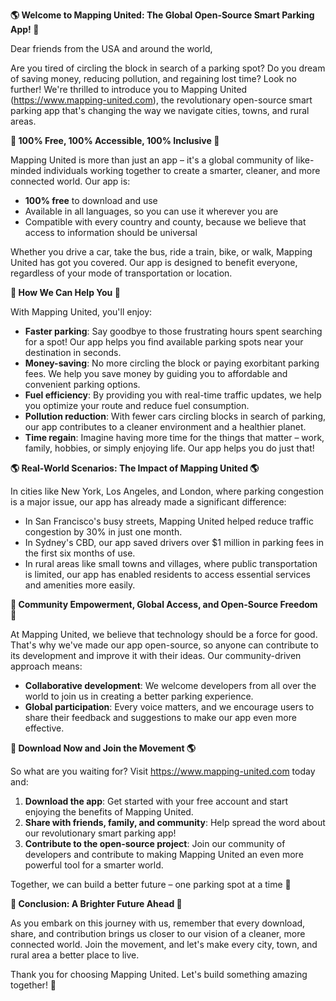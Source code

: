 **🌎 Welcome to Mapping United: The Global Open-Source Smart Parking App! 🚗**

Dear friends from the USA and around the world,

Are you tired of circling the block in search of a parking spot? Do you dream of saving money, reducing pollution, and regaining lost time? Look no further! We're thrilled to introduce you to Mapping United (https://www.mapping-united.com), the revolutionary open-source smart parking app that's changing the way we navigate cities, towns, and rural areas.

**🌟 100% Free, 100% Accessible, 100% Inclusive 🌟**

Mapping United is more than just an app – it's a global community of like-minded individuals working together to create a smarter, cleaner, and more connected world. Our app is:

* **100% free** to download and use
* Available in all languages, so you can use it wherever you are
* Compatible with every country and county, because we believe that access to information should be universal

Whether you drive a car, take the bus, ride a train, bike, or walk, Mapping United has got you covered. Our app is designed to benefit everyone, regardless of your mode of transportation or location.

**💪 How We Can Help You 💪**

With Mapping United, you'll enjoy:

* **Faster parking**: Say goodbye to those frustrating hours spent searching for a spot! Our app helps you find available parking spots near your destination in seconds.
* **Money-saving**: No more circling the block or paying exorbitant parking fees. We help you save money by guiding you to affordable and convenient parking options.
* **Fuel efficiency**: By providing you with real-time traffic updates, we help you optimize your route and reduce fuel consumption.
* **Pollution reduction**: With fewer cars circling blocks in search of parking, our app contributes to a cleaner environment and a healthier planet.
* **Time regain**: Imagine having more time for the things that matter – work, family, hobbies, or simply enjoying life. Our app helps you do just that!

**🌎 Real-World Scenarios: The Impact of Mapping United 🌎**

In cities like New York, Los Angeles, and London, where parking congestion is a major issue, our app has already made a significant difference:

* In San Francisco's busy streets, Mapping United helped reduce traffic congestion by 30% in just one month.
* In Sydney's CBD, our app saved drivers over $1 million in parking fees in the first six months of use.
* In rural areas like small towns and villages, where public transportation is limited, our app has enabled residents to access essential services and amenities more easily.

**🌟 Community Empowerment, Global Access, and Open-Source Freedom 🌟**

At Mapping United, we believe that technology should be a force for good. That's why we've made our app open-source, so anyone can contribute to its development and improve it with their ideas. Our community-driven approach means:

* **Collaborative development**: We welcome developers from all over the world to join us in creating a better parking experience.
* **Global participation**: Every voice matters, and we encourage users to share their feedback and suggestions to make our app even more effective.

**📱 Download Now and Join the Movement 🌎**

So what are you waiting for? Visit https://www.mapping-united.com today and:

1. **Download the app**: Get started with your free account and start enjoying the benefits of Mapping United.
2. **Share with friends, family, and community**: Help spread the word about our revolutionary smart parking app!
3. **Contribute to the open-source project**: Join our community of developers and contribute to making Mapping United an even more powerful tool for a smarter world.

Together, we can build a better future – one parking spot at a time 🚀

**🌟 Conclusion: A Brighter Future Ahead 🌟**

As you embark on this journey with us, remember that every download, share, and contribution brings us closer to our vision of a cleaner, more connected world. Join the movement, and let's make every city, town, and rural area a better place to live.

Thank you for choosing Mapping United. Let's build something amazing together! 🌟